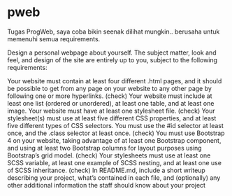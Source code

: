 # pweb
Tugas ProgWeb, saya coba bikin seenak dilihat mungkin.. berusaha untuk memenuhi semua requirements.

Design a personal webpage about yourself. The subject matter, look and feel, and design of the site are entirely up to you, subject to the following requirements:

Your website must contain at least four different .html pages, and it should be possible to get from any page on your website to any other page by following one or more hyperlinks. (check)
Your website must include at least one list (ordered or unordered), at least one table, and at least one image.
Your website must have at least one stylesheet file. (check)
Your stylesheet(s) must use at least five different CSS properties, and at least five different types of CSS selectors. You must use the #id selector at least once, and the .class selector at least once. (check)
You must use Bootstrap 4 on your website, taking advantage of at least one Bootstrap component, and using at least two Bootstrap columns for layout purposes using Bootstrap’s grid model. (check)
Your stylesheets must use at least one SCSS variable, at least one example of SCSS nesting, and at least one use of SCSS inheritance. (check)
In README.md, include a short writeup describing your project, what’s contained in each file, and (optionally) any other additional information the staff should know about your project

